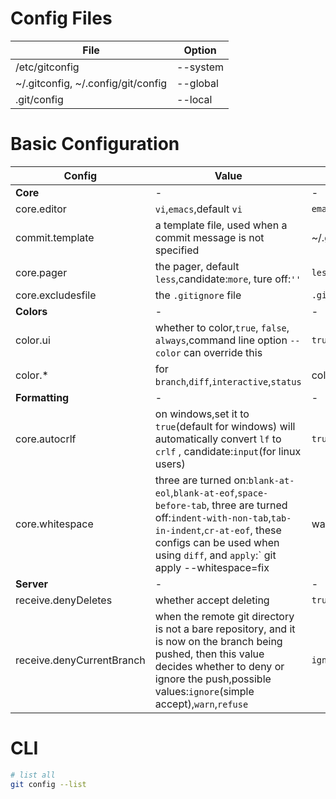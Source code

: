 # Config Files
File|    Option
--   |    -
/etc/gitconfig|--system
~/.gitconfig, ~/.config/git/config|--global
.git/config   | --local

# Basic Configuration

Config |  Value  | Example
-- | - | -
**Core** | - | -
core.editor | `vi`,`emacs`,default `vi` | `emacs`
commit.template | a template file, used when a commit message is not specified | ~/.gitmessage.txt
core.pager|  the pager, default `less`,candidate:`more`, ture off:`''`|`less`
core.excludesfile | the `.gitignore` file|`.gitignore`
**Colors** | - | -
color.ui | whether to color,`true`, `false`, `always`,command line option `--color` can override this | `true`
color.* | for `branch`,`diff`,`interactive`,`status` | color.diff = `true`
**Formatting** | - | -
core.autocrlf | on windows,set it to `true`(default for windows) will automatically convert `lf` to `crlf` , candidate:`input`(for linux users)| `true`
core.whitespace| three are turned on:`blank-at-eol`,`blank-at-eof`,`space-before-tab`, three are turned off:`indent-with-non-tab`,`tab-in-indent`,`cr-at-eof`, these configs can be used when using `diff`, and `apply`:` git apply --whitespace=fix|warn <patch>`|appending: `-space-before-tab,indent-with-non-tab,tab-in-indent,cr-at-eol`, reset:`trailing-space,-space-before-tab,indent-with-non-tab,tab-in-indent,cr-at-eol`
**Server**|-|-
receive.denyDeletes| whether accept deleting|`true`
receive.denyCurrentBranch|when the remote git directory is not a bare repository, and it is now on the branch being pushed, then this value decides whether to deny or ignore the push,possible values:`ignore`(simple accept),`warn`,`refuse`|`ignore`


# CLI
```bash
# list all
git config --list
```